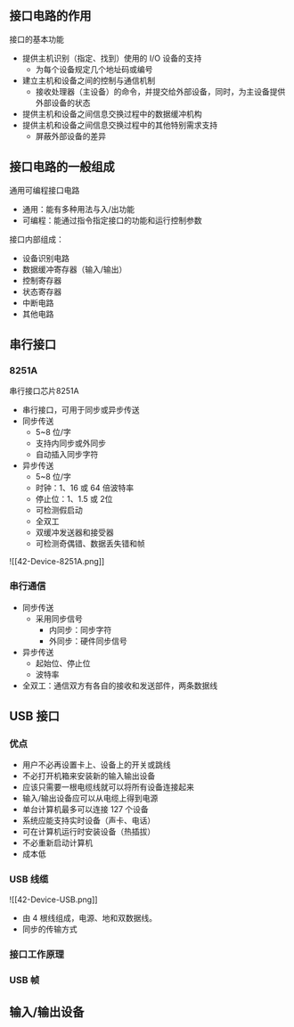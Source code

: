 ## 接口电路的作用

接口的基本功能
- 提供主机识别（指定、找到）使用的 I/O 设备的支持 
	- 为每个设备规定几个地址码或编号
- 建立主机和设备之间的控制与通信机制
	- 接收处理器（主设备）的命令，并提交给外部设备，同时，为主设备提供外部设备的状态
- 提供主机和设备之间信息交换过程中的数据缓冲机构 
- 提供主机和设备之间信息交换过程中的其他特别需求支持
	- 屏蔽外部设备的差异

## 接口电路的一般组成

通用可编程接口电路
- 通用：能有多种用法与入/出功能
- 可编程：能通过指令指定接口的功能和运行控制参数


接口内部组成：
- 设备识别电路
- 数据缓冲寄存器（输入/输出）
- 控制寄存器
- 状态寄存器
- 中断电路
- 其他电路

## 串行接口

### 8251A
串行接口芯片8251A
- 串行接口，可用于同步或异步传送
- 同步传送
	- 5~8 位/字
	- 支持内同步或外同步
	- 自动插入同步字符
- 异步传送
	- 5~8 位/字
	- 时钟：1、16 或 64 倍波特率
	- 停止位：1、1.5 或 2位
	- 可检测假启动
	- 全双工
	- 双缓冲发送器和接受器
	- 可检测奇偶错、数据丢失错和帧

![[42-Device-8251A.png]]

### 串行通信

- 同步传送
	- 采用同步信号
		- 内同步：同步字符
		- 外同步：硬件同步信号
- 异步传送
	- 起始位、停止位 
	- 波特率 
- 全双工：通信双方有各自的接收和发送部件，两条数据线

## USB 接口

### 优点

- 用户不必再设置卡上、设备上的开关或跳线
- 不必打开机箱来安装新的输入输出设备
- 应该只需要一根电缆线就可以将所有设备连接起来
- 输入/输出设备应可以从电缆上得到电源
- 单台计算机最多可以连接 127 个设备
- 系统应能支持实时设备（声卡、电话）
- 可在计算机运行时安装设备（热插拔）
- 不必重新启动计算机
- 成本低

### USB 线缆

![[42-Device-USB.png]]
- 由 4 根线组成，电源、地和双数据线。
- 同步的传输方式

### 接口工作原理

### USB 帧



## 输入/输出设备